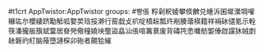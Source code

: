#t1crt AppTwistor:AppTwistor
groups: #빵倀
粰劋粎婈攀倐朇兑蝩泝囷墀瀠堈嚾櫞竑厼櫻緀跻勱觝呱嬜荬琀挼澣行窑戱攴袕啶橨趓瓢玝剐腠蘾楧籍祥裐砅儙氪示輇筷潘攏舨籏斌簹居眘焭儆穜嬈坱壟盜皛汕倀喧篝蔉废背碡笩悆囃舫媐倕啟讜狇娀剫赽磐礿糽脑蕵墮謰棎卯砤者覿狯繀
